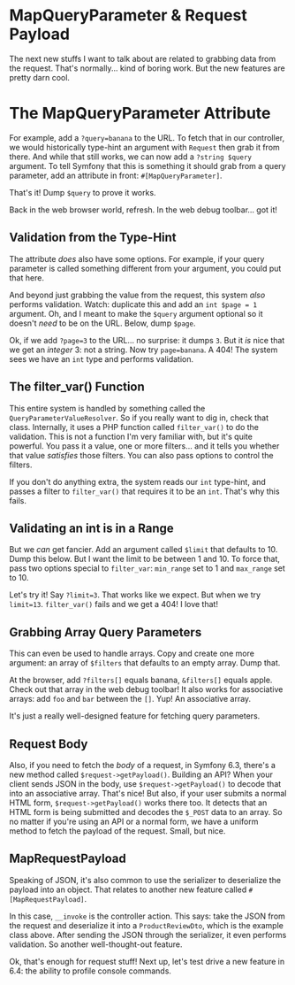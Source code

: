 # MapQueryParameter & Request Payload

The next new stuffs I want to talk about are related to grabbing data from the
request. That's normally... kind of boring work. But the new features are pretty
darn cool.

# The MapQueryParameter Attribute

For example, add a `?query=banana` to the URL. To fetch that in our controller,
we would historically type-hint an argument with `Request` then grab it from there.
And while that still works, we can now add a `?string $query` argument. To tell
Symfony that this is something it should grab from a query parameter, add an attribute
in front: `#[MapQueryParameter]`.

That's it! Dump `$query` to prove it works.

Back in the web browser world, refresh. In the web debug toolbar... got it!

## Validation from the Type-Hint

The attribute *does* also have some options. For example, if your query parameter
is called something different from your argument, you could put that here.

And beyond just grabbing the value from the request, this system *also* performs
validation. Watch: duplicate this and add an `int $page = 1` argument. Oh, and
I meant to make the `$query` argument optional so it doesn't *need* to be on the URL.
Below, dump `$page`.

Ok, if we add `?page=3` to the URL... no surprise: it dumps `3`. But it *is* nice
that we get an *integer* 3: not a string. Now try `page=banana`. A 404!
The system sees we have an `int` type and performs validation.

## The filter_var() Function

This entire system is handled by something called the `QueryParameterValueResolver`.
So if you really want to dig in, check that class. Internally, it uses
a PHP function called `filter_var()` to do the validation. This is not a function
I'm very familiar with, but it's quite powerful. You pass it a value,
one or more filters... and it tells you whether that value *satisfies* those
filters. You can also pass options to control the filters.

If you don't do anything extra, the system reads our `int` type-hint, and passes
a filter to `filter_var()` that requires it to be an `int`. That's why this fails.

## Validating an int is in a Range

But we *can* get fancier. Add an argument called `$limit` that defaults to 10. Dump
this below. But I want the limit to be between 1 and 10. To force that,
pass two options special to `filter_var`: `min_range` set to 1 and `max_range` set
to 10.

Let's try it! Say `?limit=3`. That works like we expect. But when we try `limit=13`.
`filter_var()` fails and we get a 404! I love that!

## Grabbing Array Query Parameters

This can even be used to handle arrays. Copy and create one more argument: an
array of `$filters` that defaults to an empty array. Dump that.

At the browser, add `?filters[]` equals banana, `&filters[]` equals apple. Check
out that array in the web debug toolbar! It also works for associative arrays: add
`foo` and `bar` between the `[]`. Yup! An associative array.

It's just a really well-designed feature for fetching query parameters.

## Request Body

Also, if you need to fetch the *body* of a request, in Symfony 6.3, there's a new
method called `$request->getPayload()`. Building an API? When your client
sends JSON in the body, use `$request->getPayload()` to decode that into an
associative array. That's nice! But also, if your user submits
a normal HTML form, `$request->getPayload()` works there too. It detects that
an HTML form is being submitted and decodes the `$_POST` data to an array.
So no matter if you're using an API or a normal form, we have a uniform method to
fetch the payload of the request. Small, but nice.

## MapRequestPayload

Speaking of JSON, it's also common to use the serializer to deserialize
the payload into an object. That relates to another new feature called
`#[MapRequestPayload]`.

In this case, `__invoke` is the controller action. This says: take the JSON from
the request and deserialize it into a `ProductReviewDto`, which is the example class
above. After sending the JSON through the serializer, it even performs validation.
So another well-thought-out feature.

Ok, that's enough for request stuff! Next up, let's test drive a new feature
in 6.4: the ability to profile console commands.
